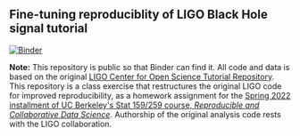 ## Fine-tuning reproduciblity of LIGO Black Hole signal tutorial

[![Binder](https://mybinder.org/badge_logo.svg)](https://hub.gke2.mybinder.org/user/ucb-stat-159-s2--wesleycheung99-lv2xwpbk/lab/tree/index.ipynb)

**Note:** This repository is public so that Binder can find it. All code and data is based on the original [LIGO Center for Open Science Tutorial Repository](https://github.com/losc-tutorial/LOSC_Event_tutorial). This repository is a class exercise that restructures the original LIGO code for improved reproducibility, as a homework assignment for the [Spring 2022 installment of UC Berkeley's Stat 159/259 course, _Reproducible and Collaborative Data Science_](https://ucb-stat-159-s22.github.io). Authorship of the original analysis code rests with the LIGO collaboration.
